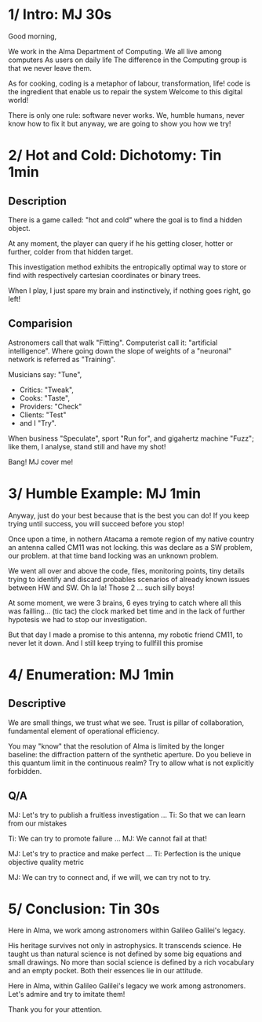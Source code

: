 # 1/ Intro: MJ 30s

Good morning,

We work in the Alma Department of Computing.
We all live among computers
As users on daily life
The difference in the Computing group is that we never leave them.

As for cooking, coding is a metaphor of labour, transformation, life!
code is the ingredient that enable us to repair the system
Welcome to this digital world!

There is only one rule: software never works.
We, humble humans, never know how to fix it but anyway,
we are going to show you how we try!


# 2/ Hot and Cold: Dichotomy: Tin 1min


## Description

There is a game called: "hot and cold" where the goal is to find a hidden object.

At any moment, the player can query if he his getting closer, hotter or further, colder from that hidden target.

This investigation method exhibits the entropically optimal way to store or find with respectively cartesian coordinates or binary trees.

When I play, I just spare my brain and instinctively, if nothing goes right, go left!

## Comparision

Astronomers call that walk "Fitting".
Computerist call it: "artificial intelligence".
Where going down the slope of weights of a "neuronal" network is referred as "Training".

Musicians say: "Tune",
  * Critics: "Tweak",
  * Cooks: "Taste",
  * Providers: "Check"
  * Clients: "Test"
  * and I "Try".

When business "Speculate", sport "Run for", and gigahertz machine "Fuzz";
like them, I analyse, stand still and have my shot!

Bang! MJ cover me!


# 3/ Humble Example: MJ 1min

Anyway, just do your best because that is the best you can do!
If you keep trying until success, you will succeed before you stop!

Once upon a time, in nothern Atacama a remote region of my native country 
an antenna called CM11 was not locking.
this was declare as a SW problem, our problem.
at that time band locking was an unknown problem.

We went all over and above the code, files, monitoring points, tiny details
trying to identify and discard probables scenarios of already known issues between HW and SW.
Oh la la! Those 2 ... such silly boys!

At some moment, we were 3 brains, 6 eyes trying to catch where all this was failling...
(tic tac) the clock marked bet time and in the lack of further hypotesis
we had to stop our investigation.

But that day I made a promise to this antenna, my robotic friend CM11, to never let it down.
And I still keep trying to fullfill this promise


# 4/ Enumeration: MJ 1min

## Descriptive

We are small things, we trust what we see.
Trust is pillar of collaboration, fundamental element of operational efficiency.

You may "know" that the resolution of Alma is limited by the longer baseline: the diffraction pattern of the synthetic aperture.
Do you believe in this quantum limit in the continuous realm?
Try to allow what is not explicitly forbidden.

## Q/A

MJ: Let's try to publish a fruitless investigation ...
Ti: So that we can learn from our mistakes

Ti: We can try to promote failure ...
MJ: We cannot fail at that!

MJ: Let's try to practice and make perfect ...
Ti: Perfection is the unique objective quality metric


MJ: We can try to connect and, if we will, we can try not to try.


# 5/ Conclusion: Tin 30s

Here in Alma, we work among astronomers within Galileo Galilei's legacy.

His heritage survives not only in astrophysics. It transcends science.
He taught us than natural science is not defined by some big equations and small drawings.
No more than social science is defined by a rich vocabulary and an empty pocket.
Both their essences lie in our attitude.

Here in Alma, within Galileo Galilei's legacy we work among astronomers.
Let's admire and try to imitate them!

Thank you for your attention.
